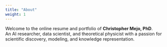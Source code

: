 ```yaml
---
title: "About"
weight: 1
---
```


Welcome to the online resume and portfolio of **Christopher Mejo, PhD**.  
An AI researcher, data scientist, and theoretical physicist with a passion for scientific discovery, modeling, and knowledge representation.

